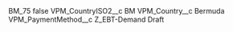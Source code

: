 <?xml version="1.0" encoding="UTF-8"?>
<CustomMetadata xmlns="http://soap.sforce.com/2006/04/metadata" xmlns:xsi="http://www.w3.org/2001/XMLSchema-instance" xmlns:xsd="http://www.w3.org/2001/XMLSchema">
    <label>BM_75</label>
    <protected>false</protected>
    <values>
        <field>VPM_CountryISO2__c</field>
        <value xsi:type="xsd:string">BM</value>
    </values>
    <values>
        <field>VPM_Country__c</field>
        <value xsi:type="xsd:string">Bermuda</value>
    </values>
    <values>
        <field>VPM_PaymentMethod__c</field>
        <value xsi:type="xsd:string">Z_EBT-Demand Draft</value>
    </values>
</CustomMetadata>
